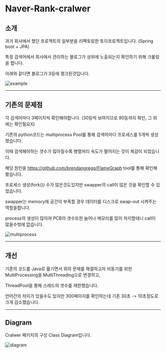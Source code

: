 # Naver-Rank-cralwer



## 소개

과거 회사에서 했던 프로젝트의 일부분을 리팩토링한 토이프로젝트입니다. (Spring boot + JPA)

특정 검색어에서 회사에서 관리하는 블로그가 상위에 노출되는지 확인하기 위해 크롤링을 합니다. 

아래와 같다면 블로그가 3등에 랭크된것입니다.

![example](https://user-images.githubusercontent.com/30296115/212557693-05f955e5-055d-4ca2-9521-2f75f0a06aa9.png)



--------------

## 기존의 문제점

각 검색어마다 3페이지씩 확인해야합니다. (30등씩 보여지므로 90등까지 확인, 그 외에는 확인필요X)

기존의 python코드는 multiprocess Pool를 통해 검색어마다 프로세스를 5개씩 생성했습니다.

이때 검색해야하는 갯수가 많아질수록 병렬처리 속도가 떨어지는 것이 체감이 되었습니다.

해당 원인을 https://github.com/brendangregg/FlameGraph tool를 통해 확인해봤습니다.

프로세스 생성(fork()) 수가 많은것도있지만 swapper의 call이 많은 것을 확인할 수 있었습니다.

swapper는 memory에 공간이 부족할 경우 데이터를 디스크로 swap-out 시켜주는 역할을합니다.

process의 생성이 많아져 PCB의 갯수또한 늘어나 메모리를 많이 차지할테니 call이 많을수밖에 없습니다.

![multiprocess](https://user-images.githubusercontent.com/30296115/212557703-cbe069c5-5f0f-4ecb-83cd-5bc82ec62e1b.png)









----------------

## 개선

기존의 코드를 Java로 옮기면서 위의 문제를 해결하고자 비동기를 위한 MultiProcessing을 MultiThreading으로 변경하고,

ThreadPool을 통해 스레드의 갯수를 제한했습니다.

언어간의 차이가 있을수도 있지만 300페이지를 확인하는데 기존 30초 -> 10초정도로 크게 감소했습니다.

-----------

## Diagram

Cralwer 패키지의 구성 Class Diagram입니다.

![diagram](https://user-images.githubusercontent.com/30296115/212557699-5ba70ab0-7bf6-4685-b25d-3c508275dedb.png)



